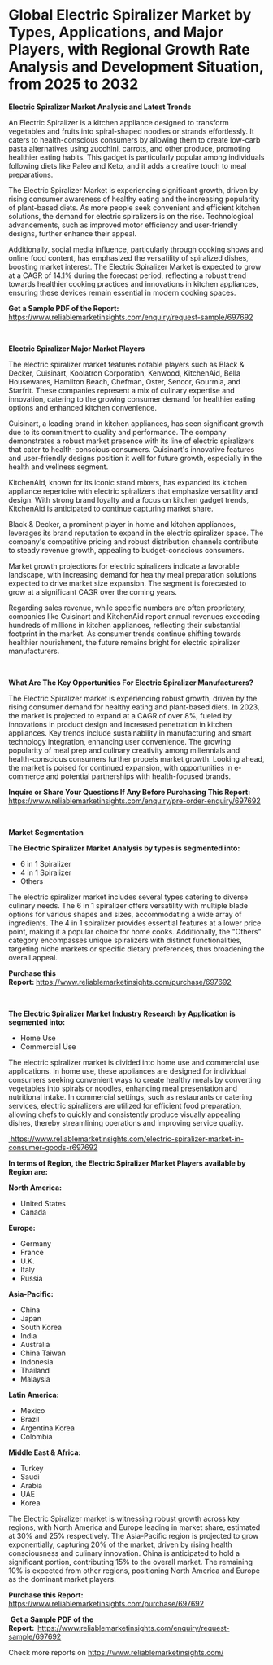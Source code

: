 <p><h1>Global Electric Spiralizer Market by Types, Applications, and Major Players, with Regional Growth Rate Analysis and Development Situation, from 2025 to 2032</h1></p><p><strong>Electric Spiralizer Market Analysis and Latest Trends</strong></p>
<p><p>An Electric Spiralizer is a kitchen appliance designed to transform vegetables and fruits into spiral-shaped noodles or strands effortlessly. It caters to health-conscious consumers by allowing them to create low-carb pasta alternatives using zucchini, carrots, and other produce, promoting healthier eating habits. This gadget is particularly popular among individuals following diets like Paleo and Keto, and it adds a creative touch to meal preparations.</p><p>The Electric Spiralizer Market is experiencing significant growth, driven by rising consumer awareness of healthy eating and the increasing popularity of plant-based diets. As more people seek convenient and efficient kitchen solutions, the demand for electric spiralizers is on the rise. Technological advancements, such as improved motor efficiency and user-friendly designs, further enhance their appeal.</p><p>Additionally, social media influence, particularly through cooking shows and online food content, has emphasized the versatility of spiralized dishes, boosting market interest. The Electric Spiralizer Market is expected to grow at a CAGR of 14.1% during the forecast period, reflecting a robust trend towards healthier cooking practices and innovations in kitchen appliances, ensuring these devices remain essential in modern cooking spaces.</p></p>
<p><strong>Get a Sample PDF of the Report:&nbsp;</strong> <a href="https://www.reliablemarketinsights.com/enquiry/request-sample/697692?utm_campaign=3196&utm_medium=2&utm_source=Github&utm_content=ia&utm_term=23032025&utm_id=electric-spiralizer">https://www.reliablemarketinsights.com/enquiry/request-sample/697692</a></p>
<p>&nbsp;</p>
<p><strong>Electric Spiralizer Major Market Players</strong></p>
<p><p>The electric spiralizer market features notable players such as Black & Decker, Cuisinart, Koolatron Corporation, Kenwood, KitchenAid, Bella Housewares, Hamilton Beach, Chefman, Oster, Sencor, Gourmia, and Starfrit. These companies represent a mix of culinary expertise and innovation, catering to the growing consumer demand for healthier eating options and enhanced kitchen convenience.</p><p>Cuisinart, a leading brand in kitchen appliances, has seen significant growth due to its commitment to quality and performance. The company demonstrates a robust market presence with its line of electric spiralizers that cater to health-conscious consumers. Cuisinart's innovative features and user-friendly designs position it well for future growth, especially in the health and wellness segment.</p><p>KitchenAid, known for its iconic stand mixers, has expanded its kitchen appliance repertoire with electric spiralizers that emphasize versatility and design. With strong brand loyalty and a focus on kitchen gadget trends, KitchenAid is anticipated to continue capturing market share.</p><p>Black & Decker, a prominent player in home and kitchen appliances, leverages its brand reputation to expand in the electric spiralizer space. The company's competitive pricing and robust distribution channels contribute to steady revenue growth, appealing to budget-conscious consumers.</p><p>Market growth projections for electric spiralizers indicate a favorable landscape, with increasing demand for healthy meal preparation solutions expected to drive market size expansion. The segment is forecasted to grow at a significant CAGR over the coming years. </p><p>Regarding sales revenue, while specific numbers are often proprietary, companies like Cuisinart and KitchenAid report annual revenues exceeding hundreds of millions in kitchen appliances, reflecting their substantial footprint in the market. As consumer trends continue shifting towards healthier nourishment, the future remains bright for electric spiralizer manufacturers.</p></p>
<p>&nbsp;</p>
<p><strong>What Are The Key Opportunities For Electric Spiralizer Manufacturers?</strong></p>
<p><p>The Electric Spiralizer market is experiencing robust growth, driven by the rising consumer demand for healthy eating and plant-based diets. In 2023, the market is projected to expand at a CAGR of over 8%, fueled by innovations in product design and increased penetration in kitchen appliances. Key trends include sustainability in manufacturing and smart technology integration, enhancing user convenience. The growing popularity of meal prep and culinary creativity among millennials and health-conscious consumers further propels market growth. Looking ahead, the market is poised for continued expansion, with opportunities in e-commerce and potential partnerships with health-focused brands.</p></p>
<p><strong>Inquire or Share Your Questions If Any Before Purchasing This Report:</strong> <a href="https://www.reliablemarketinsights.com/enquiry/pre-order-enquiry/697692?utm_campaign=3196&utm_medium=2&utm_source=Github&utm_content=ia&utm_term=23032025&utm_id=electric-spiralizer">https://www.reliablemarketinsights.com/enquiry/pre-order-enquiry/697692</a></p>
<p>&nbsp;</p>
<p><strong>Market Segmentation</strong></p>
<p><strong>The Electric Spiralizer Market Analysis by types is segmented into:</strong></p>
<p><ul><li>6 in 1 Spiralizer</li><li>4 in 1 Spiralizer</li><li>Others</li></ul></p>
<p><p>The electric spiralizer market includes several types catering to diverse culinary needs. The 6 in 1 spiralizer offers versatility with multiple blade options for various shapes and sizes, accommodating a wide array of ingredients. The 4 in 1 spiralizer provides essential features at a lower price point, making it a popular choice for home cooks. Additionally, the "Others" category encompasses unique spiralizers with distinct functionalities, targeting niche markets or specific dietary preferences, thus broadening the overall appeal.</p></p>
<p><strong>Purchase this Report:&nbsp;</strong><a href="https://www.reliablemarketinsights.com/purchase/697692?utm_campaign=3196&utm_medium=2&utm_source=Github&utm_content=ia&utm_term=23032025&utm_id=electric-spiralizer">https://www.reliablemarketinsights.com/purchase/697692</a></p>
<p>&nbsp;</p>
<p><strong>The Electric Spiralizer Market Industry Research by Application is segmented into:</strong></p>
<p><ul><li>Home Use</li><li>Commercial Use</li></ul></p>
<p><p>The electric spiralizer market is divided into home use and commercial use applications. In home use, these appliances are designed for individual consumers seeking convenient ways to create healthy meals by converting vegetables into spirals or noodles, enhancing meal presentation and nutritional intake. In commercial settings, such as restaurants or catering services, electric spiralizers are utilized for efficient food preparation, allowing chefs to quickly and consistently produce visually appealing dishes, thereby streamlining operations and improving service quality.</p></p>
<p><a href="https://www.reliablemarketinsights.com/electric-spiralizer-market-in-consumer-goods-r697692?utm_campaign=3196&utm_medium=2&utm_source=Github&utm_content=ia&utm_term=23032025&utm_id=electric-spiralizer">&nbsp;https://www.reliablemarketinsights.com/electric-spiralizer-market-in-consumer-goods-r697692</a></p>
<p><strong>In terms of Region, the Electric Spiralizer Market Players available by Region are:</strong></p>
<p>
    <p> <strong> North America: </strong>
        <ul>
            <li>United States</li>
            <li>Canada</li>
        </ul>
        </p> 
    <p> <strong> Europe: </strong>
        <ul>
            <li>Germany</li>
            <li>France</li>
            <li>U.K.</li>
            <li>Italy</li>
            <li>Russia</li>
        </ul>
        </p> 
    <p> <strong> Asia-Pacific: </strong>
        <ul>
            <li>China</li>
            <li>Japan</li>
            <li>South Korea</li>
            <li>India</li>
            <li>Australia</li>
            <li>China Taiwan</li>
            <li>Indonesia</li>
            <li>Thailand</li>
            <li>Malaysia</li>
        </ul>
        </p> 
    <p> <strong> Latin America: </strong>
        <ul>
            <li>Mexico</li>
            <li>Brazil</li>
            <li>Argentina Korea</li>
            <li>Colombia</li>
        </ul>
        </p> 
    <p> <strong> Middle East & Africa: </strong>
        <ul>
            <li>Turkey</li>
            <li>Saudi</li>
            <li>Arabia</li>
            <li>UAE</li>
            <li>Korea</li>
        </ul>
    </p>
    </p>
<p><p>The Electric Spiralizer market is witnessing robust growth across key regions, with North America and Europe leading in market share, estimated at 30% and 25% respectively. The Asia-Pacific region is projected to grow exponentially, capturing 20% of the market, driven by rising health consciousness and culinary innovation. China is anticipated to hold a significant portion, contributing 15% to the overall market. The remaining 10% is expected from other regions, positioning North America and Europe as the dominant market players.</p></p>
<p><strong>Purchase this Report: </strong><a href="https://www.reliablemarketinsights.com/purchase/697692?utm_campaign=3196&utm_medium=2&utm_source=Github&utm_content=ia&utm_term=23032025&utm_id=electric-spiralizer">https://www.reliablemarketinsights.com/purchase/697692</a></p>
<p>&nbsp;<strong>Get a Sample PDF of the Report:&nbsp;&nbsp;</strong><a href="https://www.reliablemarketinsights.com/enquiry/request-sample/697692?utm_campaign=3196&utm_medium=2&utm_source=Github&utm_content=ia&utm_term=23032025&utm_id=electric-spiralizer">https://www.reliablemarketinsights.com/enquiry/request-sample/697692</a></p>
<p><strong></strong></p>
<p>Check more reports on <a href="https://www.reliablemarketinsights.com/?utm_campaign=3196&utm_medium=2&utm_source=Github&utm_content=ia&utm_term=23032025&utm_id=electric-spiralizer">https://www.reliablemarketinsights.com/</a></p>